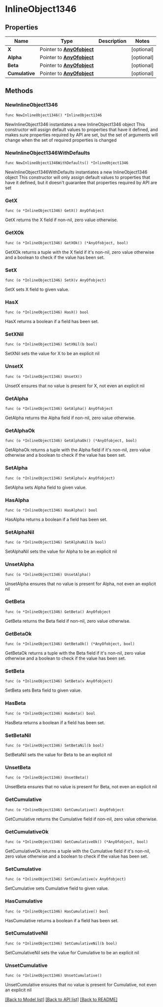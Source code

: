 # InlineObject1346

## Properties

Name | Type | Description | Notes
------------ | ------------- | ------------- | -------------
**X** | Pointer to [**AnyOfobject**](anyOf&lt;object&gt;.md) |  | [optional] 
**Alpha** | Pointer to [**AnyOfobject**](anyOf&lt;object&gt;.md) |  | [optional] 
**Beta** | Pointer to [**AnyOfobject**](anyOf&lt;object&gt;.md) |  | [optional] 
**Cumulative** | Pointer to [**AnyOfobject**](anyOf&lt;object&gt;.md) |  | [optional] 

## Methods

### NewInlineObject1346

`func NewInlineObject1346() *InlineObject1346`

NewInlineObject1346 instantiates a new InlineObject1346 object
This constructor will assign default values to properties that have it defined,
and makes sure properties required by API are set, but the set of arguments
will change when the set of required properties is changed

### NewInlineObject1346WithDefaults

`func NewInlineObject1346WithDefaults() *InlineObject1346`

NewInlineObject1346WithDefaults instantiates a new InlineObject1346 object
This constructor will only assign default values to properties that have it defined,
but it doesn't guarantee that properties required by API are set

### GetX

`func (o *InlineObject1346) GetX() AnyOfobject`

GetX returns the X field if non-nil, zero value otherwise.

### GetXOk

`func (o *InlineObject1346) GetXOk() (*AnyOfobject, bool)`

GetXOk returns a tuple with the X field if it's non-nil, zero value otherwise
and a boolean to check if the value has been set.

### SetX

`func (o *InlineObject1346) SetX(v AnyOfobject)`

SetX sets X field to given value.

### HasX

`func (o *InlineObject1346) HasX() bool`

HasX returns a boolean if a field has been set.

### SetXNil

`func (o *InlineObject1346) SetXNil(b bool)`

 SetXNil sets the value for X to be an explicit nil

### UnsetX
`func (o *InlineObject1346) UnsetX()`

UnsetX ensures that no value is present for X, not even an explicit nil
### GetAlpha

`func (o *InlineObject1346) GetAlpha() AnyOfobject`

GetAlpha returns the Alpha field if non-nil, zero value otherwise.

### GetAlphaOk

`func (o *InlineObject1346) GetAlphaOk() (*AnyOfobject, bool)`

GetAlphaOk returns a tuple with the Alpha field if it's non-nil, zero value otherwise
and a boolean to check if the value has been set.

### SetAlpha

`func (o *InlineObject1346) SetAlpha(v AnyOfobject)`

SetAlpha sets Alpha field to given value.

### HasAlpha

`func (o *InlineObject1346) HasAlpha() bool`

HasAlpha returns a boolean if a field has been set.

### SetAlphaNil

`func (o *InlineObject1346) SetAlphaNil(b bool)`

 SetAlphaNil sets the value for Alpha to be an explicit nil

### UnsetAlpha
`func (o *InlineObject1346) UnsetAlpha()`

UnsetAlpha ensures that no value is present for Alpha, not even an explicit nil
### GetBeta

`func (o *InlineObject1346) GetBeta() AnyOfobject`

GetBeta returns the Beta field if non-nil, zero value otherwise.

### GetBetaOk

`func (o *InlineObject1346) GetBetaOk() (*AnyOfobject, bool)`

GetBetaOk returns a tuple with the Beta field if it's non-nil, zero value otherwise
and a boolean to check if the value has been set.

### SetBeta

`func (o *InlineObject1346) SetBeta(v AnyOfobject)`

SetBeta sets Beta field to given value.

### HasBeta

`func (o *InlineObject1346) HasBeta() bool`

HasBeta returns a boolean if a field has been set.

### SetBetaNil

`func (o *InlineObject1346) SetBetaNil(b bool)`

 SetBetaNil sets the value for Beta to be an explicit nil

### UnsetBeta
`func (o *InlineObject1346) UnsetBeta()`

UnsetBeta ensures that no value is present for Beta, not even an explicit nil
### GetCumulative

`func (o *InlineObject1346) GetCumulative() AnyOfobject`

GetCumulative returns the Cumulative field if non-nil, zero value otherwise.

### GetCumulativeOk

`func (o *InlineObject1346) GetCumulativeOk() (*AnyOfobject, bool)`

GetCumulativeOk returns a tuple with the Cumulative field if it's non-nil, zero value otherwise
and a boolean to check if the value has been set.

### SetCumulative

`func (o *InlineObject1346) SetCumulative(v AnyOfobject)`

SetCumulative sets Cumulative field to given value.

### HasCumulative

`func (o *InlineObject1346) HasCumulative() bool`

HasCumulative returns a boolean if a field has been set.

### SetCumulativeNil

`func (o *InlineObject1346) SetCumulativeNil(b bool)`

 SetCumulativeNil sets the value for Cumulative to be an explicit nil

### UnsetCumulative
`func (o *InlineObject1346) UnsetCumulative()`

UnsetCumulative ensures that no value is present for Cumulative, not even an explicit nil

[[Back to Model list]](../README.md#documentation-for-models) [[Back to API list]](../README.md#documentation-for-api-endpoints) [[Back to README]](../README.md)


